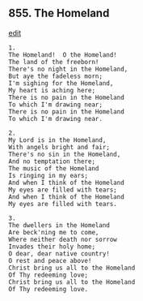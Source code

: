 
## 855.  The Homeland
[edit](https://docs.google.com/document/d/1vk4iMiWPzvFeivapSr91LrfSn1IQDlvA/edit?mode=html)



    1.
    The Homeland!  O the Homeland!
    The land of the freeborn!
    There's no night in the Homeland,
    But aye the fadeless morn;
    I'm sighing for the Homeland,
    My heart is aching here;
    There is no pain in the Homeland
    To which I'm drawing near;
    There is no pain in the Homeland
    To which I'm drawing near.

    2.
    My Lord is in the Homeland,
    With angels bright and fair;
    There's no sin in the Homeland,
    And no temptation there;
    The music of the Homeland
    Is ringing in my ears;
    And when I think of the Homeland
    My eyes are filled with tears;
    And when I think of the Homeland
    My eyes are filled with tears.

    3.
    The dwellers in the Homeland
    Are beck'ning me to come,
    Where neither death nor sorrow 
    Invades their holy home;
    O dear, dear native country!
    O rest and peace above!
    Christ bring us all to the Homeland
    Of Thy redeeming love;
    Christ bring us all to the Homeland
    Of Thy redeeming love.
